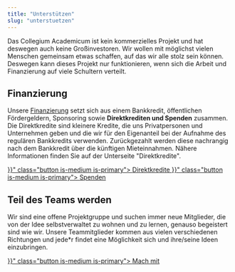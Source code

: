 ```yaml
---
title: "Unterstützen"
slug: "unterstuetzen"
---
```


Das Collegium Academicum ist kein kommerzielles Projekt und hat deswegen auch keine Großinvestoren. Wir wollen mit möglichst vielen Menschen gemeinsam etwas schaffen, auf das wir alle stolz sein können. Deswegen kann dieses Projekt nur funktionieren, wenn sich die Arbeit und Finanzierung auf viele Schultern verteilt.

## Finanzierung

Unsere [Finanzierung](/finanzierung) setzt sich aus einem Bankkredit, öffentlichen Fördergeldern, Sponsoring sowie **Direktkrediten und Spenden** zusammen. Die Direktkredite sind kleinere Kredite, die uns Privatpersonen und Unternehmen geben und die wir für den Eigenanteil bei der Aufnahme des regulären Bankkredits verwenden. Zurückgezahlt werden diese nachrangig nach dem Bankkredit über die künftigen Mieteinnahmen. Nähere Informationen finden Sie auf der Unterseite "Direktkredite".

<div class="buttons is-centered">
    <a href="{{< relref "/pages/unterstuetzen/direktkredite" >}}" class="button is-medium is-primary">
        <span class="icon">
            <i class="fas fa-hand-holding-heart"></i>
        </span>
        <span>Direktkredite</span>
    </a>
    <a href="{{< relref "/pages/unterstuetzen/spenden" >}}" class="button is-medium is-primary">
        <span class="icon">
            <i class="fas fa-hand-holding-heart"></i>
        </span>
        <span>Spenden</span>
    </a>
</div>

## Teil des Teams werden

Wir sind eine offene Projektgruppe und suchen immer neue Mitglieder, die von der Idee selbstverwaltet zu wohnen und zu lernen, genauso begeistert sind wie wir. Unsere Teammitglieder kommen aus vielen verschiedenen Richtungen und jede\*r findet eine Möglichkeit sich und ihre/seine Ideen einzubringen.

<div class="buttons is-centered">
    <a href="{{< relref "/pages/unterstuetzen/mach-mit" >}}" class="button is-medium is-primary">
        <span class="icon">
            <i class="fas fa-wrench"></i>
        </span>
        <span>Mach mit</span>
    </a>
</div>
